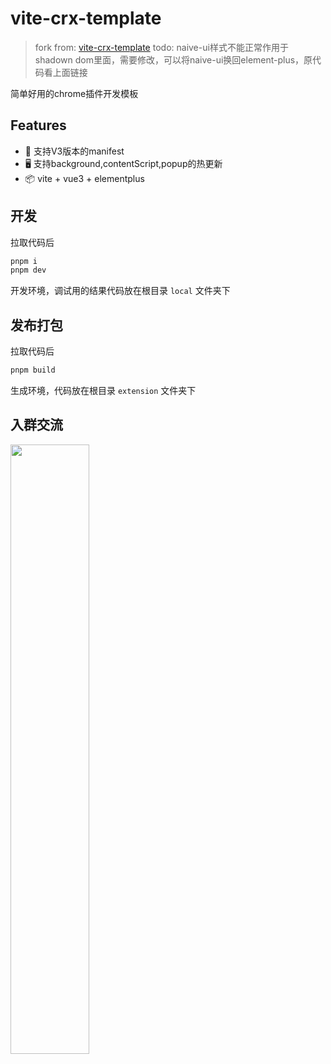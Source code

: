 # vite-crx-template

> fork from: [vite-crx-template](https://github.com/Tinsson/vite-crx-template)
> todo: naive-ui样式不能正常作用于shadown dom里面，需要修改，可以将naive-ui换回element-plus，原代码看上面链接

简单好用的chrome插件开发模板

## Features

- 🚀 支持V3版本的manifest
- 🖥 支持background,contentScript,popup的热更新
- 📦 vite + vue3 + elementplus

## 开发

拉取代码后

```bash
pnpm i
pnpm dev
```
开发环境，调试用的结果代码放在根目录 `local` 文件夹下

## 发布打包

拉取代码后

```bash
pnpm build
```

生成环境，代码放在根目录 `extension` 文件夹下

## 入群交流
<img src="https://img01.yzcdn.cn/upload_files/2022/10/24/FuwLuT7WwQXQS8vVOc2B7zxVhjzF.jpeg" width="50%">

